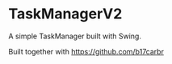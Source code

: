 # TaskManagerV2
A simple TaskManager built with Swing.

Built together with https://github.com/b17carbr
